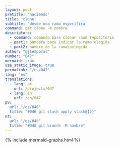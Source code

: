 ```yaml
---
layout: post
pretitle: 'haciendo'
title: 'clone'
subtitle: 'desde una rama específica'
command: git clone -b nombre
descriptors:
  - command: comando para clonar \nun repositorio
  - part1: bandera para indicar la rama elegida
  - part2: nombre de la rama\nelegida
author: "@jtemporal"
number: "047"
mermaid: true
use_static_image: true
permalink: "/es/047"
lang: "es"
translations:
  - lang: pt
    url: /projects/047
  - lang: en
    url: /en/047
pv:
  url: "/es/046"
  title: "#046 git stash apply stash@{2}"
nt:
  url: "/es/048"
  title: "#048 git branch -M nombre"
---
```

{% include mermaid-graphs.html %}
